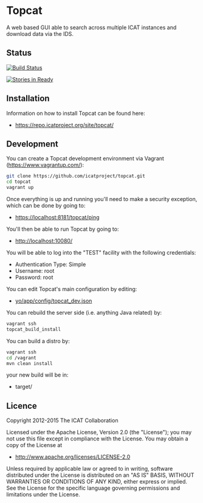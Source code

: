 # Topcat

A web based GUI able to search across multiple ICAT instances and download data via the IDS.

## Status

[![Build Status](https://travis-ci.org/icatproject/topcat.svg?branch=master)](https://travis-ci.org/icatproject/topcat)



[![Stories in Ready](https://badge.waffle.io/icatproject/icat.server.png?label=open&title=Backlog&search=topcat)](https://waffle.io/icatproject/icat.server?search=topcat)

## Installation

Information on how to install Topcat can be found here:

* https://repo.icatproject.org/site/topcat/

## Development

You can create a Topcat development environment via Vagrant (https://www.vagrantup.com/):

```bash
git clone https://github.com/icatproject/topcat.git
cd topcat
vagrant up
```

Once everything is up and running you'll need to make a security exception, which can be done by going to:

* [https://localhost:8181/topcat/ping](https://localhost:8181/topcat/ping)

 You'll then be able to run Topcat by going to:

* [http://localhost:10080/](http://localhost:10080/)

You will be able to log into the "TEST" facility with the following credentials:

* Authentication Type: Simple
* Username: root
* Password: root

You can edit Topcat's main configuration by editing:

* [yo/app/config/topcat_dev.json](https://github.com/icatproject/topcat/tree/master/yo/app/config/topcat_dev.json)

You can rebuild the server side (i.e. anything Java related) by:

```bash
vagrant ssh
topcat_build_install
```

You can build a distro by:

```bash
vagrant ssh
cd /vagrant
mvn clean install
```

your new build will be in:

* target/

## Licence

Copyright 2012-2015 The ICAT Collaboration

Licensed under the Apache License, Version 2.0 (the "License");
you may not use this file except in compliance with the License.
You may obtain a copy of the License at

* http://www.apache.org/licenses/LICENSE-2.0

Unless required by applicable law or agreed to in writing, software
distributed under the License is distributed on an "AS IS" BASIS,
WITHOUT WARRANTIES OR CONDITIONS OF ANY KIND, either express or implied.
See the License for the specific language governing permissions and
limitations under the License.
